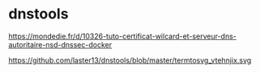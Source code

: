 # dnstools


https://mondedie.fr/d/10326-tuto-certificat-wilcard-et-serveur-dns-autoritaire-nsd-dnssec-docker


https://github.com/laster13/dnstools/blob/master/termtosvg_vtehnjix.svg


